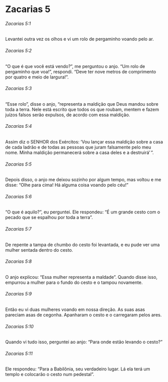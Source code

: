 # Zacarias 5

###### Zacarias 5:1

Levantei outra vez os olhos e vi um rolo de pergaminho voando pelo ar.

###### Zacarias 5:2

“O que é que você está vendo?”, me perguntou o anjo. “Um rolo de pergaminho que voa!”, respondi. “Deve ter nove metros de comprimento por quatro e meio de largura!”.

###### Zacarias 5:3

“Esse rolo”, disse o anjo, “representa a maldição que Deus mandou sobre toda a terra. Nele está escrito que todos os que roubam, mentem e fazem juízos falsos serão expulsos, de acordo com essa maldição.

###### Zacarias 5:4

Assim diz o SENHOR dos Exércitos: ‘Vou lançar essa maldição sobre a casa de cada ladrão e de todas as pessoas que juram falsamente pelo meu nome. Minha maldição permanecerá sobre a casa deles e a destruirá’ ”.

###### Zacarias 5:5

Depois disso, o anjo me deixou sozinho por algum tempo, mas voltou e me disse: “Olhe para cima! Há alguma coisa voando pelo céu!”

###### Zacarias 5:6

“O que é aquilo?”, eu perguntei. Ele respondeu: “É um grande cesto com o pecado que se espalhou por toda a terra”.

###### Zacarias 5:7

De repente a tampa de chumbo do cesto foi levantada, e eu pude ver uma mulher sentada dentro do cesto.

###### Zacarias 5:8

O anjo explicou: “Essa mulher representa a maldade”. Quando disse isso, empurrou a mulher para o fundo do cesto e o tampou novamente.

###### Zacarias 5:9

Então eu vi duas mulheres voando em nossa direção. As suas asas pareciam asas de cegonha. Apanharam o cesto e o carregaram pelos ares.

###### Zacarias 5:10

Quando vi tudo isso, perguntei ao anjo: “Para onde estão levando o cesto?”

###### Zacarias 5:11

Ele respondeu: “Para a Babilônia, seu verdadeiro lugar. Lá ela terá um templo e colocarão o cesto num pedestal”.

